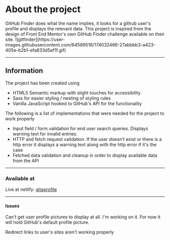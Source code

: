 <h1>About the project</h1>
GitHub Finder does what the name implies, it looks for a github user's profile and displays the relevant data. This project is inspired from the design of Front End Mentor's own GitHub Finder challenge available on their site.
![gitfinder](https://user-images.githubusercontent.com/64589516/174032466-27abbbb3-a423-405e-b2b1-efa833d5ef1f.gif)
<hr />

<h2>Information</h2>
<p>The project has been created using</p>
<ul>
    <li>HTML5 Semantic markup with slight touches for accessibility</li>
    <li>Sass for easier styling / nesting of styling rules</li>
    <li>Vanilla JavaScript hooked to GitHub's API for the functionality</li>
</ul>
<p>The following is a list of implementations that were needed for the project to work properly</p>
<ul>
    <li>Input field / form validation for end user search queries. Displays warning text for invalid entries.</li>
    <li>HTTP and fetch request validation. If the user doesn't exist or there is a http error it displays a warning text along with the http error if it's the case </li>
    <li>Fetched data validation and cleanup in order to display available data from the API</li>
</ul>
<hr />
<h3>Available at</h3>
<p>Live at netlify: <a href="https://gitaprofile.netlify.app">gitaprofile</a></p>
<hr />
<h4>Issues</h4>
<p>Can't get user profile pictures to display at all. I'm working on it. For now it will hold GitHub's default profile picture.</p>
<p>Redirect links to user's sites aren't working properly</p>
